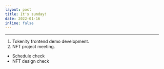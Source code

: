 ```yaml
---
layout: post
title: It's sunday!
date: 2022-01-16
inline: false
---
```


***

1. Tokenity frontend demo development.
2. NFT project meeting.
  * Schedule check
  * NFT design check
